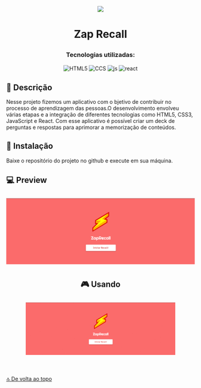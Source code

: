 <p align="center"><img src="public/favicon.ico" height="80px"/></p>

# <p align ="center">Zap Recall</p>

### <p align ="center">Tecnologias utilizadas:</p>

<p align = "center">
   <img align="center" alt="HTML5" src="https://img.shields.io/badge/HTML5-E34F26?style=for-the-badge&logo=html5&logoColor=white" height="30px">
   <img align="center" alt="CCS" src="https://img.shields.io/badge/CSS3-1572B6?style=for-the-badge&logo=css3&logoColor=white" height="30px"/>
   <img align="center" alt="js" src="https://img.shields.io/badge/JavaScript-F7DF1E?style=for-the-badge&logo=javascript&logoColor=black" height="30px"/>
  <img align="center" alt="react" src="https://img.shields.io/badge/React-20232A?style=for-the-badge&logo=react&logoColor=61DAFB"  height="30px"/>
</p>

## 📖 Descrição
Nesse projeto fizemos um aplicativo com o bjetivo de contribuir no processo de aprendizagem das pessoas.O desenvolvimento envolveu várias etapas e a integração de diferentes tecnologias como HTML5, CSS3, JavaScript e React. Com esse aplicativo é possível criar um deck de perguntas e respostas para aprimorar a memorização de conteúdos.

## 🚀 Instalação
Baixe o repositório do projeto no github e execute em sua máquina.

## 💻 Preview

<div style="display: flex; flex-wrap: wrap; justify-content: center;" >
<img src="./public/preview/zap-1.png" style="margin: 10px">

## 🎮 Usando

<img src="./public/preview/zap-recall.gif" style="margin: 10px">

</div>

$~$

[🔝 De volta ao topo](#Zap_Recall)

